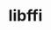 ---
title: "libffi"
layout: cache
categories: [package, v0.18]
meta: {"versions": ["3.4.2"], "compilers": ["gcc@7.5.0", "gcc@8.4.0"]}
spec_files: 
 - spec-0.json
 - spec-1.json
spec_names:
 - 'libffi@3.4.2%gcc@7.5.0 arch=linux-ubuntu18.04-x86_64'
 - 'libffi@3.4.2%gcc@8.4.0 arch=linux-ubuntu18.04-x86_64'
---